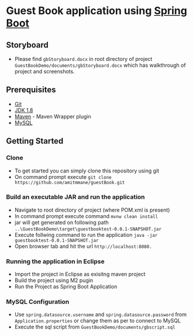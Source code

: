#  Guest Book application using [Spring Boot](http://projects.spring.io/spring-boot/)

## Storyboard
- Please find `gbStoryboard.docx` in root directory of project `GuestBookDemo/documents/gbStoryboard.docx` which has walkthrough of project and screenshots.

## Prerequisites

- [Git](https://git-scm.com/downloads)
- [JDK 1.8](http://www.oracle.com/technetwork/java/javase/downloads/jdk8-downloads-2133151.html)
- [Maven](https://maven.apache.org/) - Maven Wrapper plugin
- [MySQL](https://dev.mysql.com/downloads/)

## Getting Started

### Clone
- To get started you can simply clone this repository using git
- On command prompt execute ```git clone https://github.com/amitmmane/guestBook.git```

### Build an executable JAR and run the application
- Navigate to root directory of project (where POM.xml is present)
- In command prompt execute command ```mvnw clean install```
- jar will get generated on following path `..\GuestBookDemo\target\guestbooktest-0.0.1-SNAPSHOT.jar`
- Execute follwing command to run the application ```java -jar guestbooktest-0.0.1-SNAPSHOT.jar```
- Open browser tab and hit the url `http://localhost:8080.`

### Running the application in Eclipse
- Import the project in Eclipse as exisitng maven project
- Build the project using M2 pugin
- Run the Project as Spring Boot Application

### MySQL Configuration
- Use `spring.datasource.username` and `spring.datasource.password` from `Application.properties` or change them as per to connect to MySQL 
- Execute the sql script from `GuestBookDemo/documents/gbscript.sql`
